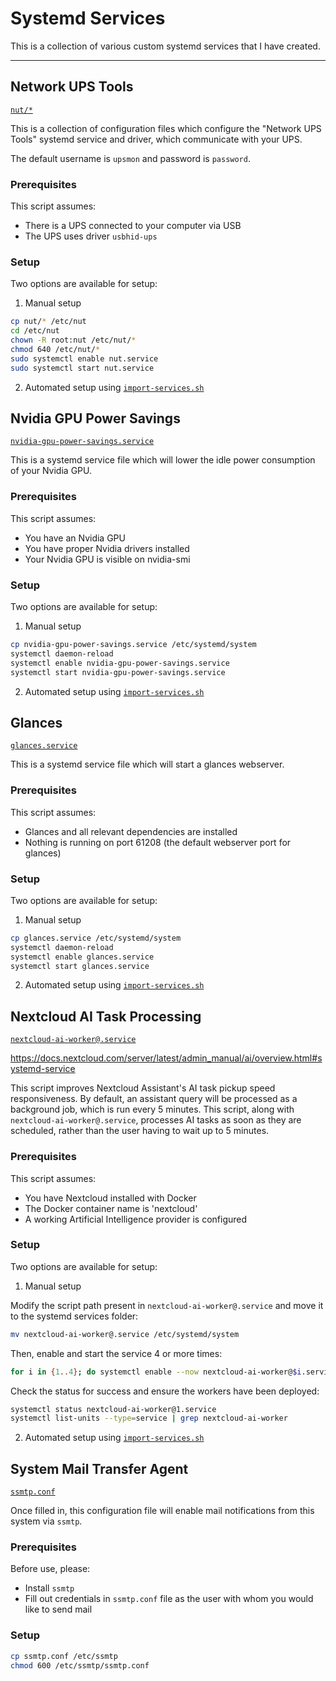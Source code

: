 # Systemd Services

This is a collection of various custom systemd services that I have created.

---

## Network UPS Tools
[`nut/*`](nut/)

This is a collection of configuration files which configure the "Network UPS Tools" systemd service and driver, which communicate with your UPS.

The default username is `upsmon` and password is `password`.

### Prerequisites
This script assumes:
- There is a UPS connected to your computer via USB
- The UPS uses driver `usbhid-ups`

### Setup
Two options are available for setup:

1. Manual setup
```sh
cp nut/* /etc/nut
cd /etc/nut
chown -R root:nut /etc/nut/*
chmod 640 /etc/nut/*
sudo systemctl enable nut.service
sudo systemctl start nut.service
```
2. Automated setup using [`import-services.sh`](import-services.sh)


## Nvidia GPU Power Savings
[`nvidia-gpu-power-savings.service`](nvidia-gpu-power-savings.service)

This is a systemd service file which will lower the idle power consumption of your Nvidia GPU.

### Prerequisites
This script assumes:
- You have an Nvidia GPU
- You have proper Nvidia drivers installed
- Your Nvidia GPU is visible on nvidia-smi

### Setup
Two options are available for setup:

1. Manual setup
```sh
cp nvidia-gpu-power-savings.service /etc/systemd/system
systemctl daemon-reload
systemctl enable nvidia-gpu-power-savings.service
systemctl start nvidia-gpu-power-savings.service
```
2. Automated setup using [`import-services.sh`](import-services.sh)


## Glances
[`glances.service`](glances.service)

This is a systemd service file which will start a glances webserver.

### Prerequisites
This script assumes:
- Glances and all relevant dependencies are installed
- Nothing is running on port 61208 (the default webserver port for glances)

### Setup
Two options are available for setup:

1. Manual setup
```sh
cp glances.service /etc/systemd/system
systemctl daemon-reload
systemctl enable glances.service
systemctl start glances.service
```
2. Automated setup using [`import-services.sh`](import-services.sh)


## Nextcloud AI Task Processing
[`nextcloud-ai-worker@.service`](nextcloud-ai-worker@.service)

https://docs.nextcloud.com/server/latest/admin_manual/ai/overview.html#systemd-service

This script improves Nextcloud Assistant's AI task pickup speed responsiveness. By default, an assistant query will be processed as a background job, which is run every 5 minutes. This script, along with `nextcloud-ai-worker@.service`, processes AI tasks as soon as they are scheduled, rather than the user having to wait up to 5 minutes.

### Prerequisites
This script assumes:
- You have Nextcloud installed with Docker
- The Docker container name is 'nextcloud'
- A working Artificial Intelligence provider is configured

### Setup
Two options are available for setup:

1. Manual setup

Modify the script path present in `nextcloud-ai-worker@.service` and move it to the systemd services folder:

```sh
mv nextcloud-ai-worker@.service /etc/systemd/system
```

Then, enable and start the service 4 or more times:

```sh
for i in {1..4}; do systemctl enable --now nextcloud-ai-worker@$i.service; done
```

Check the status for success and ensure the workers have been deployed:

```sh
systemctl status nextcloud-ai-worker@1.service
systemctl list-units --type=service | grep nextcloud-ai-worker
```

2. Automated setup using [`import-services.sh`](import-services.sh)


## System Mail Transfer Agent
[`ssmtp.conf`](ssmtp.conf)

Once filled in, this configuration file will enable mail notifications from this system via `ssmtp`.

### Prerequisites
Before use, please:
- Install `ssmtp`
- Fill out credentials in `ssmtp.conf` file as the user with whom you would like to send mail

### Setup
```sh
cp ssmtp.conf /etc/ssmtp
chmod 600 /etc/ssmtp/ssmtp.conf
```
